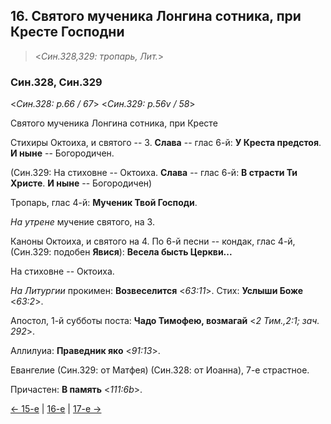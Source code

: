 
## 16. Святого мученика Лонгина сотника, при Кресте Господни

> <*Син.328,329: тропарь, Лит.*>

### Син.328, Син.329

<*Син.328: p.66 / 67*>
<*Син.329: p.56v / 58*>

Святого мученика Лонгина сотника, при Кресте

Стихиры Октоиха, и святого -- 3.
**Слава** -- глас 6-й: **У Креста предстоя**. 
**И ныне** -- Богородичен. 

(Син.329: На стиховне -- Октоиха. 
**Слава** -- глас 6-й: **В страсти Ти Христе**. **И ныне** -- Богородичен)

Тропарь, глас 4-й: **Мученик Твой Господи**. 

*На утрене* мучение святого, на 3. 

Каноны Октоиха, и святого на 4. 
По 6-й песни -- кондак, глас 4-й, (Син.329: подобен **Явися**): **Весела бысть Церкви...** 

На стиховне -- Октоиха. 

*На Литургии* прокимен: **Возвеселится** <*63:11*>. 
Стих: **Услыши Боже** <*63:2*>. 

Апостол, 1-й субботы поста: **Чадо Тимофею, возмагай** <*2 Тим.,2:1; зач. 292*>. 

Аллилуиа: **Праведник яко** <*91:13*>.

Евангелие (Син.329: от Матфея) (Син.328: от Иоанна), 7-е страстное. 

Причастен: **В память** <*111:6b*>. 

[← 15-е](10_15_SAB.ru.md) | [16-е](README.md#16-й) | [17-е →](10_17_SAB.ru.md)
